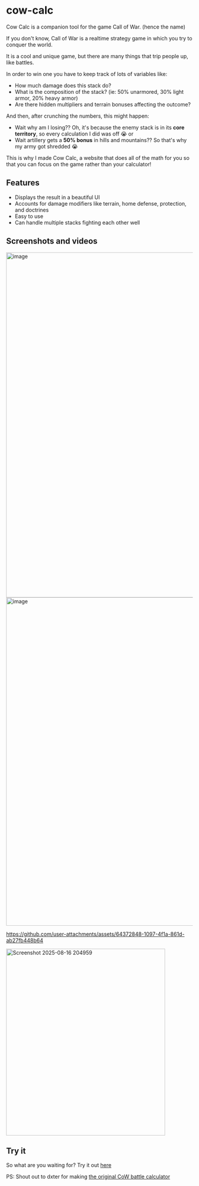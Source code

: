 # cow-calc

Cow Calc is a companion tool for the game Call of War. (hence the name)

If you don't know, Call of War is a realtime strategy game in which you try to conquer the world.

It is a cool and unique game, but there are many things that trip people up, like battles.

In order to win one you have to keep track of lots of variables like:
- How much damage does this stack do?
- What is the composition of the stack? (ie: 50% unarmored, 30% light armor, 20% heavy armor)
- Are there hidden multipliers and terrain bonuses affecting the outcome?

And then, after crunching the numbers, this might happen:
- Wait why am I losing?? Oh, it's because the enemy stack is in its **core territory**, so every calculation I did was off 😭
or
- Wait artillery gets a **50% bonus** in hills and mountains?? So that's why my army got shredded 😭

This is why I made Cow Calc, a website that does all of the math for you so that you can focus on the game rather than your calculator!

## Features

- Displays the result in a beautiful UI
- Accounts for damage modifiers like terrain, home defense, protection, and doctrines
- Easy to use
- Can handle multiple stacks fighting each other well

## Screenshots and videos

<img width="1920" height="929" alt="image" src="https://github.com/user-attachments/assets/f3b27723-edf5-4445-9941-7225d6fa7def" />

<img width="804" height="884" alt="image" src="https://github.com/user-attachments/assets/2c8a2f69-1f2b-4a6e-9bdf-b3fcebce056c" />

https://github.com/user-attachments/assets/64372848-1097-4f1a-861d-ab27fb448b64

<img width="429" height="503" alt="Screenshot 2025-08-16 204959" src="https://github.com/user-attachments/assets/4dae0da5-58d8-4f15-9d8b-660950ce52ec" />

## Try it

So what are you waiting for? Try it out [here](https://cow-calc.vercel.app/)

PS: Shout out to dxter for making [the original CoW battle calculator](https://dxcalc.com/cow)
